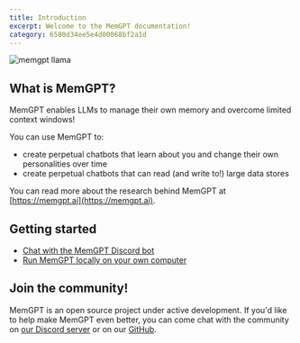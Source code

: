 ```yaml
---
title: Introduction 
excerpt: Welcome to the MemGPT documentation!
category: 6580d34ee5e4d00068bf2a1d 
---
```


![memgpt llama](https://github.com/cpacker/MemGPT/assets/5475622/1e1f5449-b7e4-4d30-a108-d620f3bc1878)

## What is MemGPT?

MemGPT enables LLMs to manage their own memory and overcome limited context windows!

You can use MemGPT to:

* create perpetual chatbots that learn about you and change their own personalities over time
* create perpetual chatbots that can read (and write to!) large data stores

You can read more about the research behind MemGPT at [https://memgpt.ai](https://memgpt.ai).

## Getting started

* [Chat with the MemGPT Discord bot](./discord_bot)
* [Run MemGPT locally on your own computer](./quickstart)

## Join the community!

MemGPT is an open source project under active development. If you'd like to help make MemGPT even better, you can come chat with the community on [our Discord server](https://discord.gg/9GEQrxmVyE) or on our [GitHub](https://github.com/cpacker/MemGPT).
